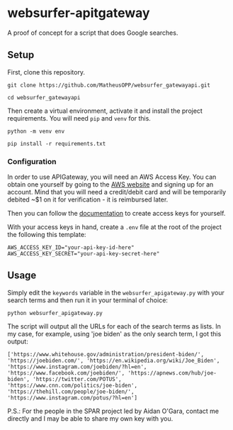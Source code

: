 # websurfer-apitgateway

A proof of concept for a script that does Google searches.

## Setup

First, clone this repository.

```
git clone https://github.com/MatheusOPP/websurfer_gatewayapi.git

cd websurfer_gatewayapi
```

Then create a virtual environment, activate it and install the project requirements. You will need ``pip`` and ``venv`` for this.

```
python -m venv env

pip install -r requirements.txt
```

### Configuration

In order to use APIGateway, you will need an AWS Access Key. You can obtain one yourself by going to the [AWS website](https://aws.amazon.com/) and signing up for an account. Mind that you will need a credit/debit card and will be temporarily debited ~$1 on it for verification - it is reimbursed later.

Then you can follow the [documentation](https://docs.aws.amazon.com/IAM/latest/UserGuide/id_root-user_manage_add-key.html) to create access keys for yourself. 

With your access keys in hand, create a ``.env`` file at the root of the project the following this template:

```
AWS_ACCESS_KEY_ID="your-api-key-id-here"
AWS_ACCESS_KEY_SECRET="your-api-key-secret-here"
```

## Usage

Simply edit the ``keywords`` variable in the ``websurfer_apigateway.py`` with your search terms and then run it in your terminal of choice:

``
python websurfer_apigateway.py
``

The script will output all the URLs for each of the search terms as lists. In my case, for example, using 'joe biden' as the only search term, I got this output:

``
['https://www.whitehouse.gov/administration/president-biden/', 'https://joebiden.com/', 'https://en.wikipedia.org/wiki/Joe_Biden', 'https://www.instagram.com/joebiden/?hl=en', 'https://www.facebook.com/joebiden/', 'https://apnews.com/hub/joe-biden', 'https://twitter.com/POTUS', 'https://www.cnn.com/politics/joe-biden', 'https://thehill.com/people/joe-biden/', 'https://www.instagram.com/potus/?hl=en']
``


P.S.: For the people in the SPAR project led by Aidan O'Gara, contact me directly and I may be able to share my own key with you.
